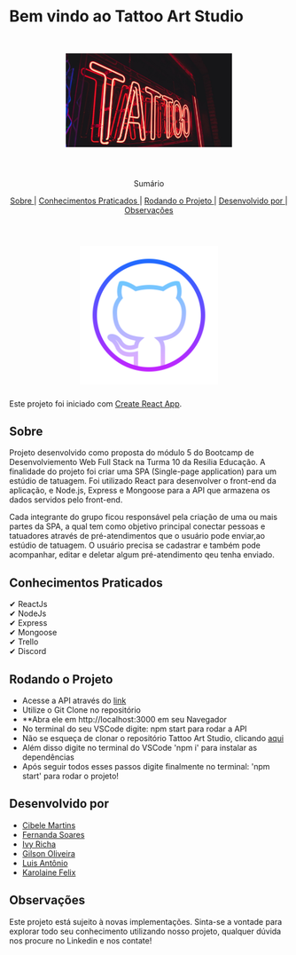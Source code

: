 # Bem vindo ao Tattoo Art Studio

<br />
<p align="center">
    <img src="./src/assets/imagens/flag.jpg" alt="Logo" width="300">

  <h3 align="center"></h3>
 <br />
  <p align="center">
     Sumário
      <p align="center">
  <a href="#sobre"> Sobre </a> |
  <a href="#conhecimentos-praticados"> Conhecimentos Praticados </a> |
  <a href="#rodando-o-projeto"> Rodando o Projeto </a> |
  <a href="#desenvolvido-por"> Desenvolvido por </a> |
  <a href="#observações"> Observações </a>       
       <br />
    <br />
    <h1 align="center">
    <img src="./src/assets/imagens/gitHub.png" alt="Logo" width="250">
 </h1>
  </p>
</p>

Este projeto foi iniciado com [Create React App](https://github.com/facebook/create-react-app).


## Sobre

Projeto desenvolvido como proposta do módulo 5 do Bootcamp de Desenvolviemento Web Full Stack na Turma 10 da Resilia Educação. A finalidade do projeto foi criar uma SPA (Single-page application) para um estúdio de tatuagem. Foi utilizado React para desenvolver o front-end da aplicação, e Node.js, Express e Mongoose para a API que armazena os dados servidos pelo front-end.

Cada integrante do grupo ficou responsável pela criação de uma ou mais partes da SPA, a qual tem como objetivo principal conectar pessoas e tatuadores através de pré-atendimentos que o usuário pode enviar,ao estúdio de tatuagem. O usuário precisa se cadastrar e também pode acompanhar, editar e deletar algum pré-atendimento qeu tenha enviado.



## Conhecimentos Praticados

✔ ReactJs <br>
✔ NodeJs <br>
✔ Express<br>
✔ Mongoose <br>
✔ Trello <br>
✔ Discord <br>

## Rodando o Projeto

- Acesse a API através do [link](https://github.com/Ivyrch/Api-StudioTattoo)
- Utilize o Git Clone no repositório
- **Abra ele em http://localhost:3000 em seu Navegador
- No terminal do seu VSCode digite: npm start para rodar a API
- Não se esqueça de clonar o repositório Tattoo Art Studio, clicando [aqui](https://github.com/CibeleMartins/studioTattooArt-M5.git)
- Além disso digite no terminal do VSCode 'npm i' para instalar as dependências
- Após seguir todos esses passos digite finalmente no terminal: 'npm start' para rodar o projeto!

## Desenvolvido por

- [Cibele Martins](https://github.com/CibeleMartins)
- [Fernanda Soares](https://github.com/fernandasoaress)
- [Ivy Richa](https://github.com/Ivyrch)
- [Gilson Oliveira](https://github.com/gilson08)
- [Luis Antônio](https://github.com/LagAntunes)
- [Karolaine Felix](https://github.com/kaarolfelix)


## Observações

Este projeto está sujeito à novas implementações. Sinta-se a vontade para explorar todo seu conhecimento utilizando nosso projeto, qualquer dúvida nos procure no Linkedin e nos contate!


